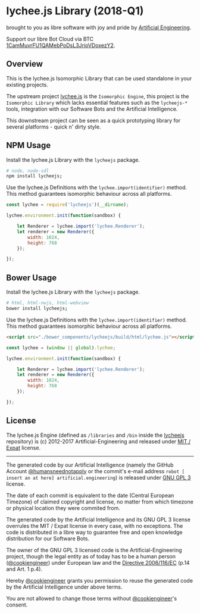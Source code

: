 
# lychee.js Library (2018-Q1)

brought to you as libre software with joy and pride by [Artificial Engineering](http://artificial.engineering).

Support our libre Bot Cloud via BTC [1CamMuvrFU1QAMebPoDsL3JrioVDoxezY2](bitcoin:1CamMuvrFU1QAMebPoDsL3JrioVDoxezY2?amount=0.5&label=lychee.js%20Support).



## Overview

This is the lychee.js Isomorphic Library that can be used standalone in your existing projects.

The upstream project [lychee.js](https://github.com/Artificial-Engineering/lycheeJS.git)
is the `Isomorphic Engine`, this project is the `Isomorphic Library` which lacks
essential features such as the `lycheejs-*` tools, integration with our Software
Bots and the Artificial Intelligence.

This downstream project can be seen as a quick prototyping library for several
platforms - quick n' dirty style.



## NPM Usage

Install the lychee.js Library with the `lycheejs` package.

```bash
# node, node-sdl
npm install lycheejs;
```

Use the lychee.js Definitions with the `lychee.import(identifier)` method.
This method guarantees isomorphic behaviour across all platforms.

```javascript
const lychee = require('lycheejs')(__dirname);

lychee.environment.init(function(sandbox) {

	let Renderer = lychee.import('lychee.Renderer');
	let renderer = new Renderer({
		width: 1024,
		height: 768
	});

});
```



## Bower Usage

Install the lychee.js Library with the `lycheejs` package.

```bash
# html, html-nwjs, html-webview
bower install lycheejs;
```

Use the lychee.js Definitions with the `lychee.import(identifier)` method.
This method guarantees isomorphic behaviour across all platforms.

```html
<script src="./bower_components/lycheejs/build/html/lychee.js"></script>
```

```javascript
const lychee = (window || global).lychee;

lychee.environment.init(function(sandbox) {

	let Renderer = lychee.import('lychee.Renderer');
	let renderer = new Renderer({
		width: 1024,
		height: 768
	});

});
```


## License

The lychee.js Engine (defined as `/libraries` and `/bin` inside the [lycheejs](https://github.com/Artificial-Engineering/lycheejs.git)
repository) is (c) 2012-2017 Artificial-Engineering and released under
[MIT / Expat](./LICENSE_MIT.txt) license.

----------

The generated code by our Artificial Intelligence (namely the GitHub Account
[@humansneednotapply](https://github.com/humansneednotapply) or the commit's
e-mail address `robot [ insert an at here] artificial.engineering`) is released
under [GNU GPL 3](./LICENSE_GPL3.txt) license.

The date of each commit is equivalent to the date (Central European Timezone)
of claimed copyright and license, no matter from which timezone or physical
location they were commited from.

The generated code by the Artificial Intelligence and its GNU GPL 3 license
overrules the MIT / Expat license in every case, with no exceptions. The code
is distributed in a libre way to guarantee free and open knowledge distribution
for our Software Bots.

The owner of the GNU GPL 3 licensed code is the Artificial-Engineering project,
though the legal entity as of today has to be a human person ([@cookiengineer](https://github.com/cookiengineer))
under European law and the [Directive 2006/116/EC](http://eur-lex.europa.eu/LexUriServ/LexUriServ.do?uri=OJ:L:2006:372:0012:0018:EN:PDF) (p.14 and Art. 1 p.4).

Hereby [@cookiengineer](https://github.com/cookiengineer) grants you permission
to reuse the generated code by the Artificial Intelligence under above terms.

You are not allowed to change those terms without [@cookiengineer](https://github.com/cookiengineer)'s
consent.

